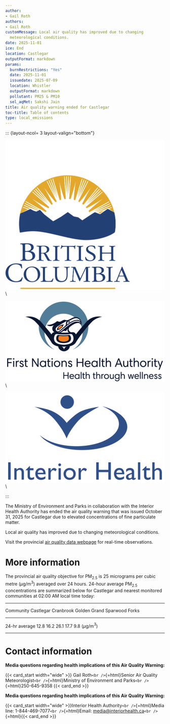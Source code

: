 ```yaml
---
author:
- Gail Roth
authors:
- Gail Roth
customMessage: Local air quality has improved due to changing
  meteorological conditions.
date: 2025-11-01
ice: End
location: Castlegar
outputFormat: markdown
params:
  burnRestrictions: "Yes"
  date: 2025-11-01
  issuedate: 2025-07-09
  location: Whistler
  outputFormat: markdown
  pollutant: PM25 & PM10
  sel_aqMet: Sakshi Jain
title: Air quality warning ended for Castlegar
toc-title: Table of contents
type: local_emissions
---
```


<!--
Copyright 2025 Province of British Columbia

This work is licensed under the Creative Commons Attribution 4.0 International License.
To view a copy of this license, visit http://creativecommons.org/licenses/by/4.0/.
-->
<!-- Logo header, the layout-col should be set based on number of logos including FHNA and BCGov -->
<!-- the trailing slash means the text in square brackets is alt text -->

::: {layout-ncol= 3 layout-valign="bottom"}

![Government of British Columbia logo](/assets/logo_BCID_V_RGB_pos.png)\

![First Nations Health Authority logo](/assets/logo_FNHA.png)\

![Interior Health Authority logo](/assets/logo_IH.png)\

:::

The Ministry of Environment and Parks in collaboration with the Interior
Health Authority has ended the air quality warning that was issued
October 31, 2025 for Castlegar due to elevated concentrations of fine
particulate matter.

Local air quality has improved due to changing meteorological
conditions.

Visit the provincial [air quality data
webpage](https://www2.gov.bc.ca/gov/content/environment/air-land-water/air/air-quality)
for real-time observations.

# More information

The provincial air quality objective for PM$_{2.5}$ is 25 micrograms per
cubic metre ($\mu$g/m$^{3}$) averaged over 24 hours. 24-hour average
PM$_{2.5}$ concentrations are summarized below for Castlegar and nearest
monitored communities at 02:00 AM local time today:

  ----------------------------------------------------------------------------------
  Community                   Castlegar   Cranbrook   Golden   Grand      Sparwood
                                                               Forks      
  --------------------------- ----------- ----------- -------- ---------- ----------
  24-hr average               12.8        16.2        26.1     17.7       9.8
  ($\mu$g/m$^{3}$)                                                        

  ----------------------------------------------------------------------------------

# Contact information

**Media questions regarding health implications of this Air Quality
Warning:**

{{< card_start width="wide" >}} Gail Roth`<br />`{=html}Senior Air
Quality Meteorologist`<br />`{=html}Ministry of Environment and
Parks`<br />`{=html}250-645-9358 {{< card_end >}}

**Media questions regarding health implications of this Air Quality
Warning:**

{{< card_start  width="wide" >}}Interior Health
Authority`<br />`{=html}Media line: 1-844-469-7077`<br />`{=html}Email:
media@interiorhealth.ca`<br />`{=html}{{< card_end >}}
